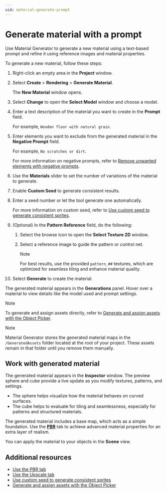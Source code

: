 ```yaml
---
uid: material-generate-prompt
---
```


# Generate material with a prompt

Use Material Generator to generate a new material using a text-based prompt and refine it using reference images and material properties.

To generate a new material, follow these steps:

1. Right-click an empty area in the **Project** window.
1. Select **Create** > **Rendering** > **Generate Material**.

   The **New Material** window opens. 
1. Select **Change** to open the **Select Model** window and choose a model.
1. Enter a text description of the material you want to create in the **Prompt** field.

   For example, `Wooden floor with natural grain`.

1. Enter elements you want to exclude from the generated material in the **Negative Prompt** field.

   For example, `No scratches or dirt`.

   For more information on negative prompts, refer to [Remove unwanted elements with negative prompts](xref:negative-prompt).

1. Use the **Materials** slider to set the number of variations of the material to generate.
1. Enable **Custom Seed** to generate consistent results.
1. Enter a seed number or let the tool generate one automatically.

    For more information on custom seed, refer to [Use custom seed to generate consistent sprites](xref:custom-seed).
1. (Optional) In the **Pattern Reference** field, do the following:
   1. Select the browse icon to open the **Select Texture 2D** window.
   2. Select a reference image to guide the pattern or control net.

      > [!NOTE]
      > For best results, use the provided `pattern_##` textures, which are optimized for seamless tiling and enhance material quality.
1. Select **Generate** to create the material.

The generated material appears in the **Generations** panel. Hover over a material to view details like the model used and prompt settings.

> [!NOTE]
> To generate and assign assets directly, refer to [Generate and assign assets with the Object Picker](xref:asset-picker).

> [!NOTE]
> Material Generator stores the generated material maps in the `/GeneratedAssets` folder located at the root of your project. These assets remain in that folder until you remove them manually.

## Work with generated material

The generated material appears in the **Inspector** window. The preview sphere and cube provide a live update as you modify textures, patterns, and settings.

* The sphere helps visualize how the material behaves on curved surfaces.
* The cube helps to evaluate for tiling and seamlessness, especially for patterns and structured materials.

The generated material includes a base map, which acts as a simple foundation. Use the [**PBR**](xref:material-pbr) tab to achieve advanced material properties for an extra layer of realism.

You can apply the material to your objects in the **Scene** view. 

## Additional resources

* [Use the PBR tab](xref:material-pbr)
* [Use the Upscale tab](xref:material-upscale)
* [Use custom seed to generate consistent sprites](xref:custom-seed)
* [Generate and assign assets with the Object Picker](xref:asset-picker)